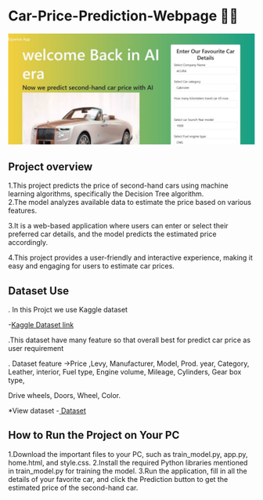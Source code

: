 # Car-Price-Prediction-Webpage 🚗💲

![Car Webpage image](https://github.com/Arjunyadav170/Car-Price-Prediction-Webpage/blob/56d3184df96fc2f0389e472bee6885eeee16a6fe/Project_car_image.jpg)

## Project overview
1.This project predicts the price of second-hand cars using machine learning algorithms, specifically the Decision Tree algorithm.<br>
2.The model analyzes available data to estimate the price based on various features.  

3.It is a web-based application where users can enter or select their preferred car details, and the model predicts the estimated price accordingly. 

4.This project provides a user-friendly and interactive experience, making it easy and engaging for users to estimate car prices. 

## Dataset Use
. In this Projct we use Kaggle dataset 

-<a href ="https://www.kaggle.com/datasets/deepcontractor/car-price-prediction-challenge" >Kaggle Dataset link </a>

.This dataset have many feature so that overall best for predict car price as user requirement 

. Dataset feature ->Price	,Levy,	Manufacturer,	Model,	Prod. year,	Category,	Leather, interior,	Fuel type,	Engine volume,	Mileage,	Cylinders,	Gear box type,

Drive wheels,	Doors,	Wheel,	Color.

*View dataset
 -<a href ="https://github.com/Arjunyadav170/Car-Price-Prediction-Webpage/blob/main/car_price_prediction.csv" > Dataset </a>

## How to Run the Project on Your PC
1.Download the important files to your PC, such as train_model.py, app.py, home.html, and style.css.
2.Install the required Python libraries mentioned in train_model.py for training the model.
3.Run the application, fill in all the details of your favorite car, and click the Prediction button to get the estimated price of the second-hand car.

